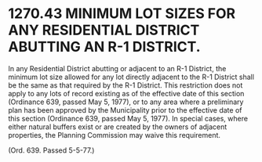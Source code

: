 1270.43 MINIMUM LOT SIZES FOR ANY RESIDENTIAL DISTRICT ABUTTING AN R-1 DISTRICT.
================================================================================

In any Residential District abutting or adjacent to an R-1 District, the
minimum lot size allowed for any lot directly adjacent to the R-1
District shall be the same as that required by the R-1 District. This
restriction does not apply to any lots of record existing as of the
effective date of this section (Ordinance 639, passed May 5, 1977), or
to any area where a preliminary plan has been approved by the
Municipality prior to the effective date of this section (Ordinance 639,
passed May 5, 1977). In special cases, where either natural buffers
exist or are created by the owners of adjacent properties, the Planning
Commission may waive this requirement.

(Ord. 639. Passed 5-5-77.)
